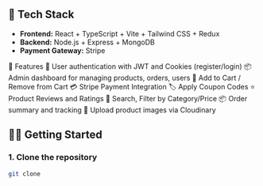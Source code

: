 ## 🚀 Tech Stack

- **Frontend:** React + TypeScript + Vite + Tailwind CSS + Redux
- **Backend:** Node.js + Express + MongoDB
- **Payment Gateway:** Stripe

🔧 Features
🔐 User authentication with JWT and Cookies (register/login)
📦 Admin dashboard for managing products, orders, users
🛒 Add to Cart / Remove from Cart
💳 Stripe Payment Integration
🏷️ Apply Coupon Codes
⭐ Product Reviews and Ratings
🔎 Search, Filter by Category/Price
📦 Order summary and tracking
📁 Upload product images via Cloudinary

## 🧑‍💻 Getting Started

### 1. Clone the repository
```bash
git clone 
